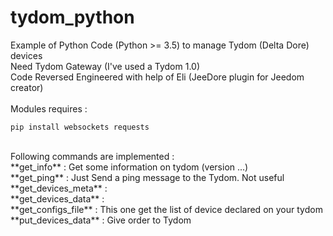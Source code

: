 # tydom_python

Example of Python Code (Python >= 3.5) to manage Tydom (Delta Dore) devices<br />
Need Tydom Gateway (I've used a Tydom 1.0)<br />
Code Reversed Engineered with help of Eli (JeeDore plugin for Jeedom creator)<br />
<br />
Modules requires :
    
    pip install websockets requests

<br/>
Following commands are implemented :<br />
**get_info**            : Get some information on tydom (version ...)<br />
**get_ping**            : Just Send a ping message to the Tydom. Not useful<br />
**get_devices_meta**    :<br />
**get_devices_data**    :<br />
**get_configs_file**    : This one get the list of device declared on your tydom<br />
**put_devices_data**    : Give order to Tydom<br />
